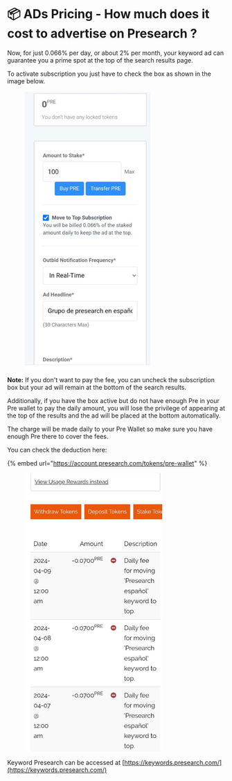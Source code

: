 # 📦 ADs Pricing - How much does it cost to advertise on Presearch ?

Now, for just 0.066% per day, or about 2% per month, your keyword ad can guarantee you a prime spot at the top of the search results page.

To activate subscription you just have to check the box as shown in the image below.

<div align="left">

<figure><img src="../.gitbook/assets/image (125).png" alt="" width="290"><figcaption></figcaption></figure>

</div>

**Note:** If you don't want to pay the fee, you can uncheck the subscription box but your ad will remain at the bottom of the search results.

Additionally, if you have the box active but do not have enough Pre in your Pre wallet to pay the daily amount, you will lose the privilege of appearing at the top of the results and the ad will be placed at the bottom automatically.

The charge will be made daily to your Pre Wallet so make sure you have enough Pre there to cover the fees.

You can check the deduction here:

{% embed url="https://account.presearch.com/tokens/pre-wallet" %}

<div align="left">

<figure><img src="../.gitbook/assets/image (126).png" alt="" width="318"><figcaption></figcaption></figure>

</div>

Keyword Presearch can be accessed at [https://keywords.presearch.com/](https://keywords.presearch.com/)
